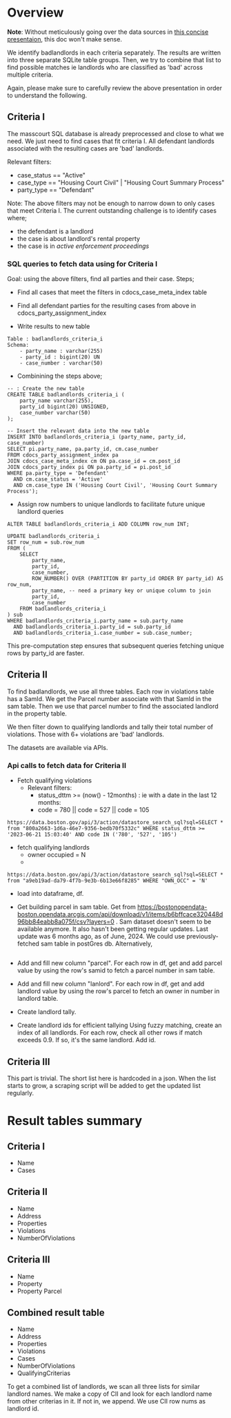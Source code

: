 # Overview

**Note**: Without meticulously going over the data sources in [this concise presentaion](https://docs.google.com/presentation/d/1KNGK72Dig-N882HKt90cVlukRAtAu-UxNVEodczT12w/edit?usp=sharing), this doc won't make sense.

We identify badlandlords in each criteria separately. The results are written into three separate SQLite table groups. Then, we try to combine that list to find possible matches ie landlords who are classified as 'bad' across multiple criteria.

Again, please make sure to carefully review the above presentation in order to understand the following.

## Criteria I

The masscourt SQL database is already preprocessed and close to what we need. We just need to find cases that fit criteria I. All defendant landlords associated with the resulting cases are 'bad' landlords.

Relevant filters:

- case_status == "Active"
- case_type == "Housing Court Civil" | "Housing Court Summary Process"
- party_type == "Defendant"

Note: The above filters may not be enough to narrow down to only cases that meet Criteria I. The current outstanding challenge is to identify cases where;

- the defendant is a landlord
- the case is about landlord's rental property
- the case is in _active enforcement proceedings_

### SQL queries to fetch data using for Criteria I

Goal: using the above filters, find all parties and their case. Steps;

- Find all cases that meet the filters in cdocs_case_meta_index table

- Find all defendant parties for the resulting cases from above in cdocs_party_assignment_index

- Write results to new table

```
Table : badlandlords_criteria_i
Schema:
    - party_name : varchar(255)
    - party_id : bigint(20) UN
    - case_number : varchar(50)
```

- Combinining the steps above;

```
-- : Create the new table
CREATE TABLE badlandlords_criteria_i (
    party_name varchar(255),
    party_id bigint(20) UNSIGNED,
    case_number varchar(50)
);

-- Insert the relevant data into the new table
INSERT INTO badlandlords_criteria_i (party_name, party_id, case_number)
SELECT pi.party_name, pa.party_id, cm.case_number
FROM cdocs_party_assignment_index pa
JOIN cdocs_case_meta_index cm ON pa.case_id = cm.post_id
JOIN cdocs_party_index pi ON pa.party_id = pi.post_id
WHERE pa.party_type = 'Defendant'
  AND cm.case_status = 'Active'
  AND cm.case_type IN ('Housing Court Civil', 'Housing Court Summary Process');

```
- Assign row numbers to unique landlords to facilitate future unique landlord queries
```
ALTER TABLE badlandlords_criteria_i ADD COLUMN row_num INT;
```

```
UPDATE badlandlords_criteria_i
SET row_num = sub.row_num
FROM (
    SELECT 
        party_name, 
        party_id, 
        case_number,
        ROW_NUMBER() OVER (PARTITION BY party_id ORDER BY party_id) AS row_num,
        party_name, -- need a primary key or unique column to join
        party_id,
        case_number
    FROM badlandlords_criteria_i
) sub
WHERE badlandlords_criteria_i.party_name = sub.party_name
  AND badlandlords_criteria_i.party_id = sub.party_id
  AND badlandlords_criteria_i.case_number = sub.case_number;

```
This pre-computation step ensures that subsequent queries fetching unique rows by party_id are faster.


## Criteria II

To find badlandlords, we use all three tables. Each row in violations table has a SamId. We get the Parcel number associate with that SamId in the sam table. Then we use that parcel number to find the associated landlord in the property table.

We then filter down to qualifying landlords and tally their total number of violations. Those with 6+ violations are 'bad' landlords.

The datasets are available via APIs.


### Api calls to fetch data for Criteria II

- Fetch qualifying violations
  - Relevant filters: 
    - status_dttm >= (now() - 12months) : ie with a date in the last 12 months: 
    - code = 780 || code = 527 || code = 105 

```
https://data.boston.gov/api/3/action/datastore_search_sql?sql=SELECT * from "800a2663-1d6a-46e7-9356-bedb70f5332c" WHERE status_dttm >= '2023-06-21 15:03:40' AND code IN ('780', '527', '105')

```

- fetch qualifying landlords
  - owner occupied = N
  -

```
https://data.boston.gov/api/3/action/datastore_search_sql?sql=SELECT * from "a9eb19ad-da79-4f7b-9e3b-6b13e66f8285" WHERE "OWN_OCC" = 'N'
```

- load into dataframe, df.

- Get building parcel in sam table. Get from https://bostonopendata-boston.opendata.arcgis.com/api/download/v1/items/b6bffcace320448d96bb84eabb8a075f/csv?layers=0 . Sam dataset doesn't seem to be available anymore. It also hasn't been getting regular updates. Last update was 6 months ago, as of June, 2024. We could use previously-fetched sam table in postGres db. Alternatively, 

```

```

- Add and fill new column "parcel".
  For each row in df, get and add parcel value by using the row's samid to fetch a parcel number in sam table.

- Add and fill new column "lanlord".
  For each row in df, get and add landlord value by using the row's parcel to fetch an owner in number in landlord table.

- Create landlord tally.

- Create landlord ids for efficient tallying
  Using fuzzy matching, create an index of all landlords. For each row, check all other rows if match exceeds 0.9. If so, it's the same landlord. Add id.

## Criteria III

This part is trivial. The short list here is hardcoded in a json. When the list starts to grow, a scraping script will be added to get the updated list regularly.

# Result tables summary

## Criteria I

- Name
- Cases


## Criteria II

- Name
- Address
- Properties
- Violations
- NumberOfViolations

## Criteria III

- Name
- Property
- Property Parcel

## Combined result table

- Name
- Address
- Properties
- Violations
- Cases
- NumberOfViolations
- QualifyingCriterias

To get a combined list of landlords, we scan all three lists for similar landlord names. We make a copy of CII and look for each landlord name from other criterias in it. If not in, we append. We use CII row nums as landlord id. 
